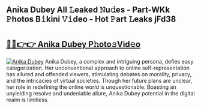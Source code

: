 ## Anika Dubey All 𝙻eaked 𝙽u𝚍es - Part-WKk 𝙿hotos B𝚒kini 𝚅𝚒deo - Hot 𝙿art 𝙻eaks jFd38

# <h2><a href="http://ld1c5lk.urlbe.top/?page=Anika+Dubey">🔗🔗👉👉 Anika Dubey P𝚑oto𝚜Vid𝚎o</a></h2>

[![Anika Dubey](https://i.imgur.com/eBuTRDB.gif)](http://ld1c5lk.urlbe.top/?page=Anika+Dubey)
Anika Dubey, a complex and intriguing persona, defies easy categorization. Her unconventional approach to online self-representation has allured and offended viewers, stimulating debates on morality, privacy, and the intricacies of virtual societies. Though her future plans are unclear, her role in redefining the online world is unquestionable. Boasting an unyielding resolve and undeniable allure, Anika Dubey potential in the digital realm is limitless.
